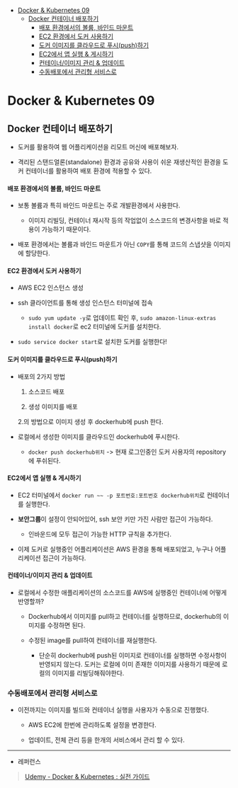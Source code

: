- [Docker \& Kubernetes 09](#docker--kubernetes-09)
  - [Docker 컨테이너 배포하기](#docker-컨테이너-배포하기)
      - [배포 환경에서의 볼륨, 바인드 마운트](#배포-환경에서의-볼륨-바인드-마운트)
      - [EC2 환경에서 도커 사용하기](#ec2-환경에서-도커-사용하기)
      - [도커 이미지를 클라우드로 푸시(push)하기](#도커-이미지를-클라우드로-푸시push하기)
      - [EC2에서 앱 실행 \& 게시하기](#ec2에서-앱-실행--게시하기)
      - [컨테이너/이미지 관리 \& 업데이트](#컨테이너이미지-관리--업데이트)
    - [수동배포에서 관리형 서비스로](#수동배포에서-관리형-서비스로)

# Docker & Kubernetes 09

## Docker 컨테이너 배포하기

- 도커를 활용하여 웹 어플리케이션을 리모트 머신에 배포해보자.

- 격리된 스탠드얼론(standalone) 환경과 공유와 사용이 쉬운 재생산적인 환경을 도커 컨테이너를 활용하여 배포 환경에 적용할 수 있다.

#### 배포 환경에서의 볼륨, 바인드 마운트

- 보통 볼륨과 특히 바인드 마운트는 주로 개발환경에서 사용한다.
  
  - 이미지 리빌딩, 컨테이너 재시작 등의 작업없이 소스코드의 변경사항을 바로 적용이 가능하기 때문이다.

- 배포 환경에서는 볼륨과 바인드 마운트가 아닌 `COPY`를 통해 코드의 스냅샷을 이미지에 할당한다.

#### EC2 환경에서 도커 사용하기

- AWS EC2 인스턴스 생성

- ssh 클라이언트를 통해 생성 인스턴스 터미널에 접속
  
  - `sudo yum update -y`로 업데이트 확인 후, `sudo amazon-linux-extras install docker`로 ec2 터미널에 도커를 설치한다.

- `sudo service docker start`로 설치한 도커를 실행한다!

#### 도커 이미지를 클라우드로 푸시(push)하기

- 배포의 2가지 방법
  
  1. 소스코드 배포
  
  2. 생성 이미지를 배포
  
  2.의 방법으로 이미지 생성 후 dockerhub에 push 한다.

- 로컬에서 생성한 이미지를 클라우드인 dockerhub에 푸시한다.
  
  - `docker push dockerhub위치` -> 현재 로그인중인 도커 사용자의 repository에 푸쉬된다.

#### EC2에서 앱 실행 & 게시하기

- EC2 터미널에서 `docker run ~~ -p 포트번호:포트번호 dockerhub위치`로 컨테이너를 실행한다.

- **보안그룹**이 설정이 안되어있어, ssh 보안 키만 가진 사람만 접근이 가능하다.
  
  - 인바운드에 모두 접근이 가능한 HTTP 규칙을 추가한다.

- 이제 도커로 실행중인 어플리케이션은 AWS 환경을 통해 배포되었고, 누구나 어플리케이션 접근이 가능하다.

#### 컨테이너/이미지 관리 & 업데이트

- 로컬에서 수정한 애플리케이션의 소스코드를 AWS에 실행중인 컨테이너에 어떻게 반영할까?
  
  - Dockerhub에서 이미지를 pull하고 컨테이너를 실행하므로, dockerhub의 이미지를 수정하면 된다.
  
  - 수정된 image를 pull하여 컨테이너를 재실행한다.
    
    - 단순히 dockerhub에 push된 이미지로 컨테이너를 실행하면 수정사항이 반영되지 않는다. 도커는 로컬에 이미 존재한 이미지를 사용하기 때문에 로컬의 이미지를 리빌딩해줘야한다. 

### 수동배포에서 관리형 서비스로

- 이전까지는 이미지를 빌드와 컨테이너 실행을 사용자가 수동으로 진행했다.
  
  - AWS EC2에 한번에 관리하도록 설정을 변경한다.
  
  - 업데이트, 전체 관리 등을 한개의 서비스에서 관리 할 수 있다.

---

- 레퍼런스

> [Udemy - Docker & Kubernetes : 실전 가이드](https://www.udemy.com/course/docker-kubernetes-2022/)
